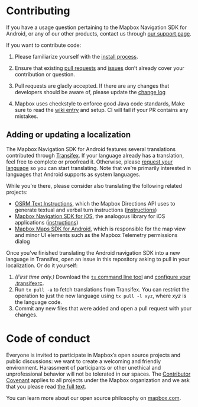 # Contributing

If you have a usage question pertaining to the Mapbox Navigation SDK for Android, or any of our other products, contact us through [our support page](https://www.mapbox.com/contact/).

If you want to contribute code:

1. Please familiarize yourself with the [install process](INSTALL.md).

2. Ensure that existing [pull requests](https://github.com/mapbox/mapbox-navigation-android/pulls) and [issues](https://github.com/mapbox/mapbox-navigation-android/issues) don’t already cover your contribution or question.

3. Pull requests are gladly accepted. If there are any changes that developers should be aware of, please update the [change log](CHANGELOG.md)

4. Mapbox uses checkstyle to enforce good Java code standards, Make sure to read the [wiki entry](https://github.com/mapbox/mapbox-navigation-android/wiki/Setting-up-Mapbox-checkstyle) and setup. CI will fail if your PR contains any mistakes.

## Adding or updating a localization

The Mapbox Navigation SDK for Android features several translations contributed through [Transifex](https://www.transifex.com/mapbox/mapbox-navigation-sdk-for-android/). If your language already has a translation, feel free to complete or proofread it. Otherwise, please [request your language](https://www.transifex.com/mapbox/mapbox-navigation-sdk-for-android/) so you can start translating. Note that we’re primarily interested in languages that Android supports as system languages.

While you’re there, please consider also translating the following related projects:

* [OSRM Text Instructions](https://www.transifex.com/project-osrm/osrm-text-instructions/), which the Mapbox Directions API uses to generate textual and verbal turn instructions ([instructions](https://github.com/Project-OSRM/osrm-text-instructions/blob/master/CONTRIBUTING.md#adding-or-updating-a-localization))
* [Mapbox Navigation SDK for iOS](https://www.transifex.com/mapbox/mapbox-navigation-ios/), the analogous library for iOS applications ([instructions](https://github.com/mapbox/mapbox-navigation-ios/blob/master/CONTRIBUTING.md#adding-or-updating-a-localization))
* [Mapbox Maps SDK for Android](https://www.transifex.com/mapbox/mapbox-gl-native/), which is responsible for the map view and minor UI elements such as the Mapbox Telemetry permissions dialog

Once you’ve finished translating the Android navigation SDK into a new language in Transifex, open an issue in this repository asking to pull in your localization. Or do it yourself:

1. _(First time only.)_ Download the [`tx` command line tool](https://docs.transifex.com/client/installing-the-client) and [configure your .transifexrc](https://docs.transifex.com/client/client-configuration).
1. Run `tx pull -a` to fetch translations from Transifex. You can restrict the operation to just the new language using `tx pull -l xyz`, where _xyz_ is the language code.
1. Commit any new files that were added and open a pull request with your changes.

# Code of conduct

Everyone is invited to participate in Mapbox’s open source projects and public discussions: we want to create a welcoming and friendly environment. Harassment of participants or other unethical and unprofessional behavior will not be tolerated in our spaces. The [Contributor Covenant](http://contributor-covenant.org) applies to all projects under the Mapbox organization and we ask that you please read [the full text](http://contributor-covenant.org/version/1/2/0/).

You can learn more about our open source philosophy on [mapbox.com](https://www.mapbox.com/about/open/).
